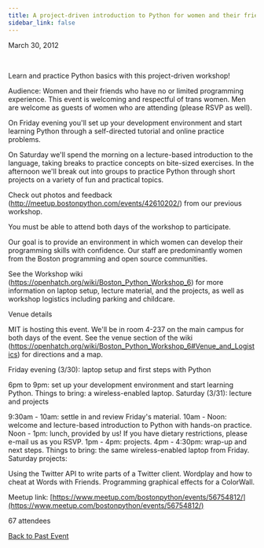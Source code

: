 ```yaml
---
title: A project-driven introduction to Python for women and their friends
sidebar_link: false
---
```


March 30, 2012


   

Learn and practice Python basics with this project-driven workshop!

Audience: Women and their friends who have no or limited programming experience. This event is welcoming and respectful of trans women. Men are welcome as guests of women who are attending (please RSVP as well).

On Friday evening you'll set up your development environment and start learning Python through a self-directed tutorial and online practice problems.

On Saturday we'll spend the morning on a lecture-based introduction to the language, taking breaks to practice concepts on bite-sized exercises. In the afternoon we'll break out into groups to practice Python through short projects on a variety of fun and practical topics.

Check out photos and feedback (http://meetup.bostonpython.com/events/42610202/) from our previous workshop.

You must be able to attend both days of the workshop to participate.

Our goal is to provide an environment in which women can develop their programming skills with confidence. Our staff are predominantly women from the Boston programming and open source communities.

See the Workshop wiki (https://openhatch.org/wiki/Boston_Python_Workshop_6) for more information on laptop setup, lecture material, and the projects, as well as workshop logistics including parking and childcare.

Venue details

MIT is hosting this event. We'll be in room 4-237 on the main campus for both days of the event. See the venue section of the wiki (https://openhatch.org/wiki/Boston_Python_Workshop_6#Venue_and_Logistics) for directions and a map.

Friday evening (3/30): laptop setup and first steps with Python

6pm to 9pm: set up your development environment and start learning Python. Things to bring: a wireless-enabled laptop. Saturday (3/31): lecture and projects

9:30am - 10am: settle in and review Friday's material. 10am - Noon: welcome and lecture-based introduction to Python with hands-on practice. Noon - 1pm: lunch, provided by us! If you have dietary restrictions, please e-mail us as you RSVP. 1pm - 4pm: projects. 4pm - 4:30pm: wrap-up and next steps. Things to bring: the same wireless-enabled laptop from Friday. Saturday projects:

Using the Twitter API to write parts of a Twitter client. Wordplay and how to cheat at Words with Friends. Programming graphical effects for a ColorWall.


Meetup link: [https://www.meetup.com/bostonpython/events/56754812/](https://www.meetup.com/bostonpython/events/56754812/)

67 attendees

[Back to Past Event](past-events.md)